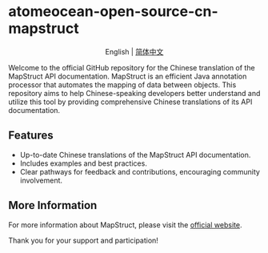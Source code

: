 # atomeocean-open-source-cn-mapstruct

<p align="center">
English | <a href="README_zh.md">简体中文 </a>
</p>

Welcome to the official GitHub repository for the Chinese translation of the MapStruct API documentation. MapStruct is an efficient Java annotation processor that automates the mapping of data between objects. This repository aims to help Chinese-speaking developers better understand and utilize this tool by providing comprehensive Chinese translations of its API documentation.

## Features

- Up-to-date Chinese translations of the MapStruct API documentation.
- Includes examples and best practices.
- Clear pathways for feedback and contributions, encouraging community involvement.


## More Information

For more information about MapStruct, please visit the [official website](https://mapstruct.org/).

Thank you for your support and participation!